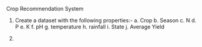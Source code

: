 
Crop Recommendation System

1. Create a dataset with the following properties:-
   a. Crop
   b. Season
   c. N
   d. P
   e. K
   f. pH
   g. temperature
   h. rainfall
   i. State
   j. Average Yield

2. 